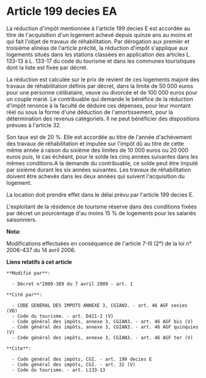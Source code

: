 # Article 199 decies EA

La réduction d'impôt mentionnée à l'article 199 decies E est accordée au titre de l'acquisition d'un logement achevé depuis
quinze ans au moins et qui fait l'objet de travaux de réhabilitation. Par dérogation aux premier et troisième alinéas de
l'article précité, la réduction d'impôt s'applique aux logements situés dans les stations classées en application des
articles L. 133-13 à L. 133-17 du code du tourisme et dans les communes touristiques dont la liste est fixée par décret. 

La réduction est calculée sur le prix de revient de ces logements majoré des travaux de réhabilitation définis par décret,
dans la limite de 50 000 euros pour une personne célibataire, veuve ou divorcée et de 100 000 euros pour un couple marié. Le
contribuable qui demande le bénéfice de la réduction d'impôt renonce à la faculté de déduire ces dépenses, pour leur montant
réel ou sous la forme d'une déduction de l'amortissement, pour la détermination des revenus catégoriels. Il ne peut
bénéficier des dispositions prévues à l'article 32. 

Son taux est de 20 %. Elle est accordée au titre de l'année d'achèvement des travaux de réhabilitation et imputée sur l'impôt
dû au titre de cette même année à raison du sixième des limites de 10 000 euros ou 20 000 euros puis, le cas échéant, pour le
solde les cinq années suivantes dans les mêmes conditions.A la demande du contribuable, ce solde peut être imputé par sixième
durant les six années suivantes. Les travaux de réhabilitation doivent être achevés dans les deux années qui suivent
l'acquisition du logement. 

La location doit prendre effet dans le délai prévu par l'article 199 decies E.

L'exploitant de la résidence de tourisme réserve dans des conditions fixées par décret un pourcentage d'au moins 15 % de
logements pour les salariés saisonniers.

**Nota:**

Modifications effectuées en conséquence de l'article 7-III (2°) de la loi n° 2006-437 du 14 avril 2006.

**Liens relatifs à cet article**

	**Modifié par**:

	  - Décret n°2009-389 du 7 avril 2009 - art. 1

	**Cité par**:

	  - CODE GENERAL DES IMPOTS ANNEXE 3, CGIAN3. - art. 46 AGF sexies (VD)
	  - Code du tourisme. - art. D421-2 (V)
	  - Code général des impôts, annexe 3, CGIAN3. - art. 46 AGF bis (V)
	  - Code général des impôts, annexe 3, CGIAN3. - art. 46 AGF quinquies (V)
	  - Code général des impôts, annexe 3, CGIAN3. - art. 46 AGF ter (V)

	**Cite**:

	  - Code général des impôts, CGI. - art. 199 decies E
	  - Code général des impôts, CGI. - art. 32 (V)
	  - Code du tourisme. - art. L133-13
